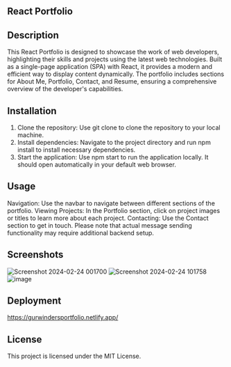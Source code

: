 ## React Portfolio

## Description
This React Portfolio is designed to showcase the work of web developers, highlighting their skills and projects using the latest web technologies. Built as a single-page application (SPA) with React, it provides a modern and efficient way to display content dynamically. The portfolio includes sections for About Me, Portfolio, Contact, and Resume, ensuring a comprehensive overview of the developer's capabilities.

## Installation
1. Clone the repository: Use git clone to clone the repository to your local machine.
2. Install dependencies: Navigate to the project directory and run npm install to install necessary dependencies.
3. Start the application: Use npm start to run the application locally. It should open automatically in your default web browser.

## Usage
Navigation: Use the navbar to navigate between different sections of the portfolio.
Viewing Projects: In the Portfolio section, click on project images or titles to learn more about each project.
Contacting: Use the Contact section to get in touch. Please note that actual message sending functionality may require additional backend setup.

## Screenshots
![Screenshot 2024-02-24 001700](https://github.com/daze94/My-Portfolio/assets/149103854/ab4b1c41-d263-41a9-b8da-88d554f33b43)
![Screenshot 2024-02-24 101758](https://github.com/daze94/My-Portfolio/assets/149103854/2b6f1786-d747-41c1-8ce5-f092778be98a)
![image](https://github.com/daze94/My-Portfolio/assets/149103854/c1586871-8be4-433d-8b00-6c0f8b3e4253)

## Deployment
https://gurwindersportfolio.netlify.app/

## License
This project is licensed under the MIT License.
